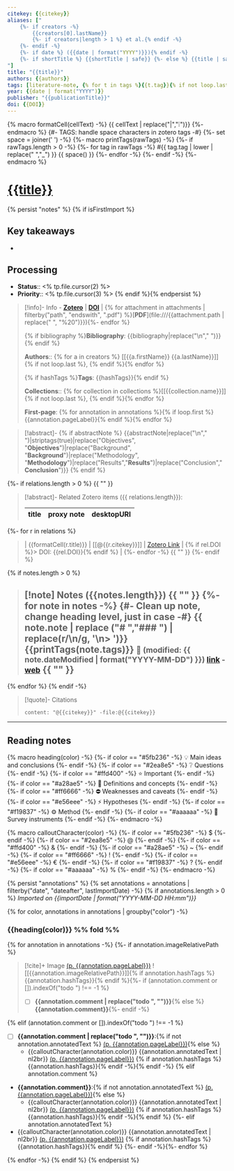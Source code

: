 ```yaml
---
citekey: {{citekey}}
aliases: ["
    {%- if creators -%}
        {{creators[0].lastName}}
        {%- if creators|length > 1 %} et al.{% endif -%}
    {%- endif -%}
    {%- if date %} ({{date | format("YYYY")}}){% endif -%} 
    {%- if shortTitle %} {{shortTitle | safe}} {%- else %} {{title | safe}} {%- endif -%}
"]
title: "{{title}}"
authors: {{authors}}
tags: [literature-note, {% for t in tags %}{{t.tag}}{% if not loop.last %}, {% endif %}{% endfor %}]
year: {{date | format("YYYY")}}
publisher: "{{publicationTitle}}"
doi: {{DOI}}
---
```

{% macro formatCell(cellText) -%}
{{ cellText | replace("|","❕")}}
{%- endmacro %}
{#- TAGS: handle space characters in zotero tags -#}
{%- set space = joiner(' ') -%}
{%- macro printTags(rawTags) -%}
{%- if rawTags.length > 0 -%}
{%- for tag in rawTags -%}
#{{ tag.tag | lower | replace(" ","_") }} {{ space() }}
{%- endfor -%}
{%- endif -%}
{%- endmacro %}
# [{{title}}]({{desktopURI}})

{% persist "notes" %}
{% if isFirstImport %}
## Key takeaways
- 

## Processing

- **Status**:: <% tp.file.cursor(2) %>
- **Priority**:: <% tp.file.cursor(3) %>
{% endif %}{% endpersist %}

> [!info]- Info - [**Zotero**]({{desktopURI}}) | [**DOI**](https://doi.org/{{DOI}}) | {% for attachment in attachments | filterby("path", "endswith", ".pdf") %}[**PDF**](file:///{{attachment.path | replace(" ", "%20")}}){%- endfor %}
>
> {% if bibliography %}**Bibliography**: {{bibliography|replace("\n"," ")}}{% endif %}
> 
> **Authors**:: {% for a in creators %} [[{{a.firstName}} {{a.lastName}}]]{% if not loop.last %}, {% endif %}{% endfor %}
> 
> {% if hashTags %}**Tags**: {{hashTags}}{% endif %}
> 
> **Collections**:: {% for collection in collections %}[[{{collection.name}}]]{% if not loop.last %}, {% endif %}{% endfor %}
> 
> **First-page**: {% for annotation in annotations %}{% if loop.first %}{{annotation.pageLabel}}{% endif %}{% endfor %}

> [!abstract]-
> {% if abstractNote %}
> {{abstractNote|replace("\n"," ")|striptags(true)|replace("Objectives", "**Objectives**")|replace("Background", "**Background**")|replace("Methodology", "**Methodology**")|replace("Results","**Results**")|replace("Conclusion","**Conclusion**")}}
> {% endif %}

{%- if relations.length > 0 %}
{{ "" }}
> [!abstract]- Related Zotero items ({{ relations.length}}):  
>
> | title | proxy note | desktopURI |
> | --- | --- | --- |
{%- for r in relations %}
> | {{formatCell(r.title)}} | [[@{{r.citekey}}]] | [Zotero Link]({{r.desktopURI}}) | {% if rel.DOI %}> DOI: {{rel.DOI}}{% endif %} |
{%- endfor -%}
{{ "" }}
{%- endif %}

{% if notes.length > 0 %}
> [!note] Notes ({{notes.length}})
{{ "" }}
{%- for note in notes -%}
{#- Clean up note, change heading level, just in case -#}
> {{ note.note | replace ("# ","### ") | replace(r/\n/g, '\n> ')}}
> {{printTags(note.tags)}}
> <small>📝️ (modified: {{ note.dateModified | format("YYYY-MM-DD") }}) [link](zotero://select/library/items/{{note.key}}) - [web]({{note.uri}})</small>
>  {{ "" }}
> ---
{% endfor %}
{% endif -%}

> [!quote]- Citations
> 
> ```query
> content: "@{{citekey}}" -file:@{{citekey}}
> ```
 
---

## Reading notes
{% macro heading(color) -%}
{%- if color == "#5fb236" -%}
💡 Main ideas and conclusions
{%- endif -%}
{%- if color == "#2ea8e5" -%}
❔ Questions
{%- endif -%}
{%- if color == "#ffd400" -%}
⭐ Important
{%- endif -%}
{%- if color == "#a28ae5" -%}
🧩 Definitions and concepts
{%- endif -%}
{%- if color == "#ff6666" -%}
⛔ Weaknesses and caveats
{%- endif -%}
{%- if color == "#e56eee" -%}
⚡ Hypotheses
{%- endif -%}
{%- if color == "#f19837" -%}
⚙️ Method
{%- endif -%}
{%- if color == "#aaaaaa" -%}
📣 Survey instruments
{%- endif -%}
{%- endmacro -%}

{% macro calloutCharacter(color) -%}
{%- if color == "#5fb236" -%}
$
{%- endif -%}
{%- if color == "#2ea8e5" -%}
@
{%- endif -%}
{%- if color == "#ffd400" -%}
&
{%- endif -%}
{%- if color == "#a28ae5" -%}
~
{%- endif -%}
{%- if color == "#ff6666" -%}
!
{%- endif -%}
{%- if color == "#e56eee" -%}
€
{%- endif -%}
{%- if color == "#f19837" -%}
?
{%- endif -%}
{%- if color == "#aaaaaa" -%}
%
{%- endif -%}
{%- endmacro -%}

{% persist "annotations" %}
{% set annotations = annotations | filterby("date", "dateafter", lastImportDate) -%}
{% if annotations.length > 0 %}
*Imported on {{importDate | format("YYYY-MM-DD HH:mm")}}*

{% for color, annotations in annotations | groupby("color") -%}

### {{heading(color)}} %% fold %%
{% for annotation in annotations -%}
{%- if annotation.imageRelativePath %}

> [!cite]+ Image [(p. {{annotation.pageLabel}})](zotero://open-pdf/library/items/{{annotation.attachment.itemKey}}?page={{annotation.pageLabel}}&annotation={{annotation.id}})
> ![[{{annotation.imageRelativePath}}]]{% if annotation.hashTags %}
> {{annotation.hashTags}}{% endif %}{%- if (annotation.comment or []).indexOf("todo ") !== -1 %}
> - [ ] **{{annotation.comment | replace("todo ", "")}}**{% else %}
> **{{annotation.comment}}**{%- endif -%}

{% elif (annotation.comment or []).indexOf("todo ") !== -1 %}
- [ ] **{{annotation.comment | replace("todo ", "")}}**:{% if not annotation.annotatedText %} [(p. {{annotation.pageLabel}})](zotero://open-pdf/library/items/{{annotation.attachment.itemKey}}?page={{annotation.pageLabel}}&annotation={{annotation.id}}){% else %}
	- {{calloutCharacter(annotation.color)}} {{annotation.annotatedText | nl2br}} [(p. {{annotation.pageLabel}})](zotero://open-pdf/library/items/{{annotation.attachment.itemKey}}?page={{annotation.pageLabel}}&annotation={{annotation.id}}) {% if annotation.hashTags %}{{annotation.hashTags}}{% endif -%}{% endif -%}
{% elif annotation.comment %}
- **{{annotation.comment}}**:{% if not annotation.annotatedText %} [(p. {{annotation.pageLabel}})](zotero://open-pdf/library/items/{{annotation.attachment.itemKey}}?page={{annotation.pageLabel}}&annotation={{annotation.id}}){% else %}
	- {{calloutCharacter(annotation.color)}} {{annotation.annotatedText | nl2br}} [(p. {{annotation.pageLabel}})](zotero://open-pdf/library/items/{{annotation.attachment.itemKey}}?page={{annotation.pageLabel}}&annotation={{annotation.id}}) {% if annotation.hashTags %}{{annotation.hashTags}}{% endif -%}{% endif %}
{%- elif annotation.annotatedText %}
- {{calloutCharacter(annotation.color)}} {{annotation.annotatedText | nl2br}} [(p. {{annotation.pageLabel}})](zotero://open-pdf/library/items/{{annotation.attachment.itemKey}}?page={{annotation.pageLabel}}&annotation={{annotation.id}}) {% if annotation.hashTags %}{{annotation.hashTags}}{% endif %}
{%- endif -%}{%- endfor %}

{% endfor -%}
{% endif %}
{% endpersist %}

